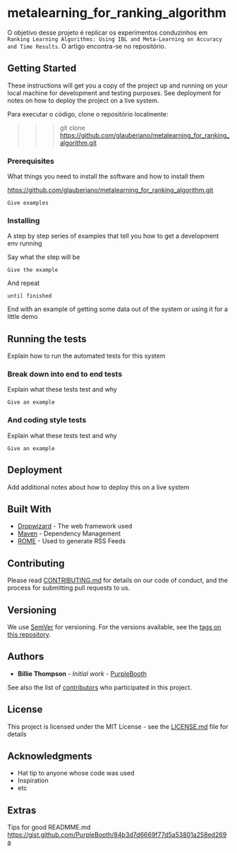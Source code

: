 # metalearning_for_ranking_algorithm

O objetivo desse projeto é replicar os experimentos conduzinhos em `Ranking Learning Algorithms: Using IBL and Meta-Learning on Accuracy and Time Results`. O artigo encontra-se no repositório.

## Getting Started

These instructions will get you a copy of the project up and running on your local machine for development and testing purposes. See deployment for notes on how to deploy the project on a live system.

Para executar o código, clone o repositório localmente:

>>> git clone https://github.com/glauberiano/metalearning_for_ranking_algorithm.git

### Prerequisites

What things you need to install the software and how to install them

https://github.com/glauberiano/metalearning_for_ranking_algorithm.git
```
Give examples
```

### Installing

A step by step series of examples that tell you how to get a development env running

Say what the step will be

```
Give the example
```

And repeat

```
until finished
```

End with an example of getting some data out of the system or using it for a little demo

## Running the tests

Explain how to run the automated tests for this system

### Break down into end to end tests

Explain what these tests test and why

```
Give an example
```

### And coding style tests

Explain what these tests test and why

```
Give an example
```

## Deployment

Add additional notes about how to deploy this on a live system

## Built With

* [Dropwizard](http://www.dropwizard.io/1.0.2/docs/) - The web framework used
* [Maven](https://maven.apache.org/) - Dependency Management
* [ROME](https://rometools.github.io/rome/) - Used to generate RSS Feeds

## Contributing

Please read [CONTRIBUTING.md](https://gist.github.com/PurpleBooth/b24679402957c63ec426) for details on our code of conduct, and the process for submitting pull requests to us.

## Versioning

We use [SemVer](http://semver.org/) for versioning. For the versions available, see the [tags on this repository](https://github.com/your/project/tags). 

## Authors

* **Billie Thompson** - *Initial work* - [PurpleBooth](https://github.com/PurpleBooth)

See also the list of [contributors](https://github.com/your/project/contributors) who participated in this project.

## License

This project is licensed under the MIT License - see the [LICENSE.md](LICENSE.md) file for details

## Acknowledgments

* Hat tip to anyone whose code was used
* Inspiration
* etc


## Extras

Tips for good READMME.md
    https://gist.github.com/PurpleBooth/84b3d7d6669f77d5a53801a258ed269a

